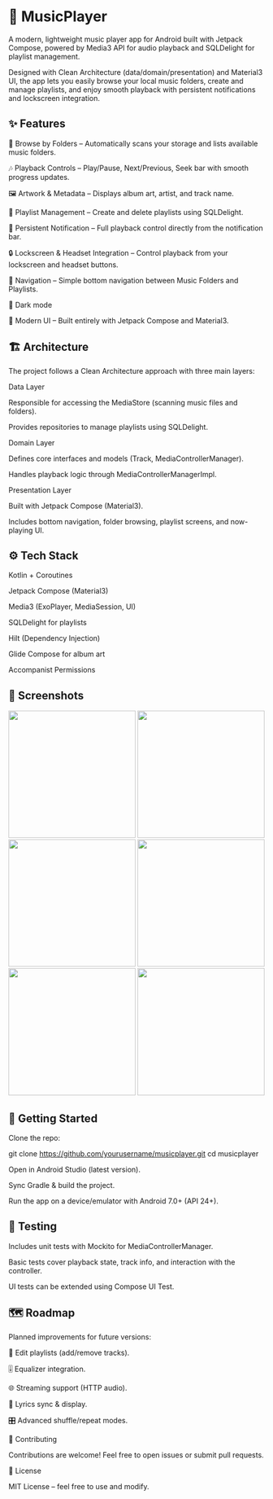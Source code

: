 # 🎵 MusicPlayer

A modern, lightweight music player app for Android built with Jetpack Compose, powered by Media3 API for audio playback and SQLDelight for playlist management.

Designed with Clean Architecture (data/domain/presentation) and Material3 UI, the app lets you easily browse your local music folders, create and manage playlists, and enjoy smooth playback with persistent notifications and lockscreen integration.

## ✨ Features

📂 Browse by Folders – Automatically scans your storage and lists available music folders.

🎶 Playback Controls – Play/Pause, Next/Previous, Seek bar with smooth progress updates.

🖼 Artwork & Metadata – Displays album art, artist, and track name.

📑 Playlist Management – Create and delete playlists using SQLDelight.

🔔 Persistent Notification – Full playback control directly from the notification bar.

🔒 Lockscreen & Headset Integration – Control playback from your lockscreen and headset buttons.

🧭 Navigation – Simple bottom navigation between Music Folders and Playlists.

🌙 Dark mode

🎨 Modern UI – Built entirely with Jetpack Compose and Material3.

## 🏗 Architecture

The project follows a Clean Architecture approach with three main layers:

Data Layer

Responsible for accessing the MediaStore (scanning music files and folders).

Provides repositories to manage playlists using SQLDelight.

Domain Layer

Defines core interfaces and models (Track, MediaControllerManager).

Handles playback logic through MediaControllerManagerImpl.

Presentation Layer

Built with Jetpack Compose (Material3).

Includes bottom navigation, folder browsing, playlist screens, and now-playing UI.

## ⚙️ Tech Stack

Kotlin + Coroutines

Jetpack Compose (Material3)

Media3 (ExoPlayer, MediaSession, UI)

SQLDelight for playlists

Hilt (Dependency Injection)

Glide Compose for album art

Accompanist Permissions

## 📸 Screenshots
<img src="https://github.com/user-attachments/assets/a6765775-ebd1-4c10-98ed-9ce8f9c2df5c" width="250"/>
<img src="https://github.com/user-attachments/assets/aa420b72-fabb-4039-a7b3-f3390d413a6a" width="250"/>
<img src="https://github.com/user-attachments/assets/a729826b-d5aa-48b5-99bf-282c1af48346" width="250"/>
<img src="https://github.com/user-attachments/assets/80a392a5-b27c-4f8e-b64e-74a801a8b92a" width="250"/>
<img src="https://github.com/user-attachments/assets/4000f098-75d2-4aff-a4de-413b979bd1f3" width="250"/>
<img src="https://github.com/user-attachments/assets/61bf1792-8c9a-4a39-8305-8debdfcfac6f" width="250"/>

## 🚀 Getting Started

Clone the repo:

git clone https://github.com/yourusername/musicplayer.git
cd musicplayer


Open in Android Studio (latest version).

Sync Gradle & build the project.

Run the app on a device/emulator with Android 7.0+ (API 24+).

## 🧪 Testing

Includes unit tests with Mockito for MediaControllerManager.

Basic tests cover playback state, track info, and interaction with the controller.

UI tests can be extended using Compose UI Test.

## 🗺 Roadmap

Planned improvements for future versions:

🔄 Edit playlists (add/remove tracks).

🎚 Equalizer integration.

🌐 Streaming support (HTTP audio).

📝 Lyrics sync & display.

🎛 Advanced shuffle/repeat modes.

🤝 Contributing

Contributions are welcome! Feel free to open issues or submit pull requests.

📜 License

MIT License – feel free to use and modify.
